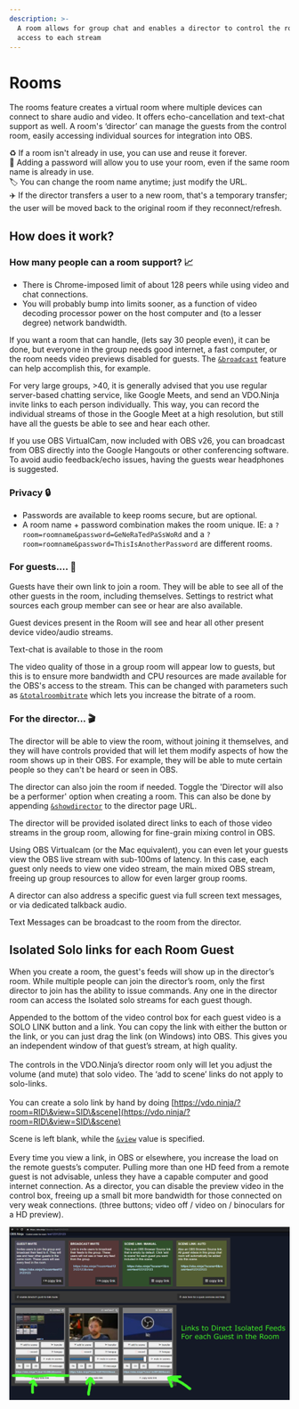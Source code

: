 ```yaml
---
description: >-
  A room allows for group chat and enables a director to control the room and
  access to each stream
---
```


# Rooms

The rooms feature creates a virtual room where multiple devices can connect to share audio and video. It offers echo-cancellation and text-chat support as well. A room's ‘director’ can manage the guests from the control room, easily accessing individual sources for integration into OBS.

♻️ If a room isn't already in use, you can use and reuse it forever.\
🔑 Adding a password will allow you to use your room, even if the same room name is already in use.\
🏷️ You can change the room name anytime; just modify the URL.\
✈️ If the director transfers a user to a new room, that's a temporary transfer; the user will be moved back to the original room if they reconnect/refresh.

## How does it work?

### How many people can a room support? 📈

* There is Chrome-imposed limit of about 128 peers while using video and chat connections.
* You will probably bump into limits sooner, as a function of video decoding processor power on the host computer and (to a lesser degree) network bandwidth.&#x20;

If you want a room that can handle, (lets say 30 people even), it can be done, but everyone in the group needs good internet, a fast computer, or the room needs video previews disabled for guests. The [`&broadcast`](../../advanced-settings/video-parameters/broadcast.md) feature can help accomplish this, for example.

For very large groups, >40, it is generally advised that you use regular server-based chatting service, like Google Meets, and send an VDO.Ninja invite links to each person individually. This way, you can record the individual streams of those in the Google Meet at a high resolution, but still have all the guests be able to see and hear each other.

If you use OBS VirtualCam, now included with OBS v26, you can broadcast from OBS directly into the Google Hangouts or other conferencing software. To avoid audio feedback/echo issues, having the guests wear headphones is suggested.

### Privacy 🔒

* Passwords are available to keep rooms secure, but are optional.
* A room name + password combination makes the room unique. IE: a `?room=roomname&password=GeNeRaTedPaSsWoRd` and a `?room=roomname&password=ThisIsAnotherPassword` are different rooms.

### For guests.... 🧍

Guests have their own link to join a room. They will be able to see all of the other guests in the room, including themselves. Settings to restrict what sources each group member can see or hear are also available.

Guest devices present in the Room will see and hear all other present device video/audio streams.

Text-chat is available to those in the room

The video quality of those in a group room will appear low to guests, but this is to ensure more bandwidth and CPU resources are made available for the OBS's access to the stream. This can be changed with parameters such as [`&totalroombitrate`](../../advanced-settings/view-parameters/totalroombitrate.md) which lets you increase the bitrate of a room.

### For the director... 🎬

The director will be able to view the room, without joining it themselves, and they will have controls provided that will let them modify aspects of how the room shows up in their OBS. For example, they will be able to mute certain people so they can't be heard or seen in OBS.

The director can also join the room if needed. Toggle the 'Director will also be a performer' option when creating a room. This can also be done by appending [`&showdirector`](../../viewers-settings/and-showdirector.md) to the director page URL.

The director will be provided isolated direct links to each of those video streams in the group room, allowing for fine-grain mixing control in OBS.

Using OBS Virtualcam (or the Mac equivalent), you can even let your guests view the OBS live stream with sub-100ms of latency. In this case, each guest only needs to view one video stream, the main mixed OBS stream, freeing up group resources to allow for even larger group rooms.

A director can also address a specific guest via full screen text messages, or via dedicated talkback audio.

Text Messages can be broadcast to the room from the director.

## Isolated Solo links for each Room Guest <a href="#h.208l8vmog36i" id="h.208l8vmog36i"></a>

When you create a room, the guest's feeds will show up in the director’s room. While multiple people can join the director’s room, only the first director to join has the ability to issue commands. Any one in the director room can access the Isolated solo streams for each guest though.

Appended to the bottom of the video control box for each guest video is a SOLO LINK button and a link. You can copy the link with either the button or the link, or you can just drag the link (on Windows) into OBS. This gives you an independent window of that guest’s stream, at high quality.\
\
The controls in the VDO.Ninja’s director room only will let you adjust the volume (and mute) that solo video. The ‘add to scene’ links do not apply to solo-links.\
\
You can create a solo link by hand by doing [https://vdo.ninja/?room=RID\&view=SID\&scene](https://vdo.ninja/?room=RID\&view=SID\&scene)

Scene is left blank, while the [`&view`](../../advanced-settings/view-parameters/view.md) value is specified.\
\
Every time you view a link, in OBS or elsewhere, you increase the load on the remote guests’s computer. Pulling more than one HD feed from a remote guest is not advisable, unless they have a capable computer and good internet connection. As a director, you can disable the preview video in the control box, freeing up a small bit more bandwidth for those connected on very weak connections. (three buttons; video off / video on / binoculars for a HD preview).

![](../../.gitbook/assets/image.png)
